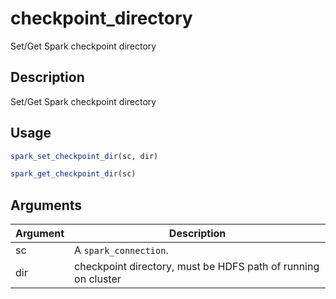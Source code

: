 # checkpoint_directory


Set/Get Spark checkpoint directory




## Description

Set/Get Spark checkpoint directory





## Usage
```r
spark_set_checkpoint_dir(sc, dir)

spark_get_checkpoint_dir(sc)
```




## Arguments


Argument      |Description
------------- |----------------
sc | A ``spark_connection``.
dir | checkpoint directory, must be HDFS path of running on cluster







